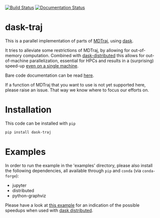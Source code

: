 [![Build Status](https://travis-ci.org/sroet/dask-traj.svg?branch=master)](https://travis-ci.org/sroet/dask-traj)
[![Documentation Status](https://readthedocs.org/projects/dask-traj/badge/?version=latest)](https://dask-traj.readthedocs.io/en/latest/?badge=latest)
# dask-traj
This is a parallel implementation of parts of [MDTraj](https://mdtraj.org/), using [dask](https://dask.org/).  

It tries to alleviate some restrictions of MDTraj, by allowing for out-of-memory
computation. Combined with
[dask-distributed](https://distributed.dask.org/en/latest/) this allows for
out-of-machine parallelization, essential for HPCs and results in a (surprising)
speed-up [even on a single
machine](https://github.com/sroet/dask-traj/blob/master/examples/dask-traj_distributed%20example.ipynb).

Bare code documentation can be read [here](dask-traj.readthedocs.io).

If a function of MDTraj that you want to use is not yet
supported here, please raise an issue. That way we know where to focus our efforts on.

# Installation

This code can be installed with `pip`

```bash
pip install dask-traj
``` 

# Examples

In order to run the example in the 'examples' directory, please also install the
following dependencies, all available through `pip` and `conda` (via
`conda-forge`):
 * jupyter
 * distributed
 * python-graphviz 

Please have a look at [this
example](https://github.com/sroet/dask-traj/blob/master/examples/dask-traj_distributed%20example.ipynb)
for an indication of the possible speedups when used with [dask
distributed](https://distributed.dask.org/en/latest/).
